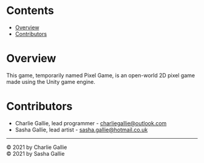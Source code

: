 # Contents
* [Overview](#Overview)
* [Contributors](#Contributors)

# Overview
This game, temporarily named Pixel Game, is an open-world 2D pixel game made using the Unity game engine.

# Contributors
* Charlie Gallie, lead programmer - <charliegallie@outlook.com>
* Sasha Gallie, lead artist - <sasha.gallie@hotmail.co.uk>

---
© 2021 by Charlie Gallie
<br/>
© 2021 by Sasha Gallie
